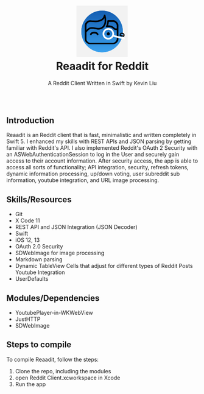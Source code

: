<h1 align="center">
  <img src="Docs/reaaditicon.png" width="136" alt="icon"><br>
  Reaadit for Reddit<br>
</h1>

<p align="center">A Reddit Client Written in Swift by Kevin Liu</p>

<br>
<br>

## Introduction
Reaadit is an Reddit client that is fast, minimalistic and written completely in Swift 5. I enhanced my skills with REST APIs and JSON parsing by getting familiar with Reddit's API. I also implemented Reddit's OAuth 2 Security with an ASWebAuthenticationSession to log in the User and securely gain access to their account information. After security access, the app is able to access all sorts of functionality; API integration, security, refresh tokens, dynamic information processing, up/down voting, user subreddit sub information, youtube integration, and URL image processing.

## Skills/Resources
- Git
- X Code 11
- REST API and JSON Integration (JSON Decoder)
- Swift
- iOS 12, 13
- OAuth 2.0 Security
- SDWebImage for image processing
- Markdown parsing
- Dynamic TableView Cells that adjust for different types of Reddit Posts Youtube Integration
- UserDefaults

## Modules/Dependencies
- YoutubePlayer-in-WKWebView
- JustHTTP
- SDWebImage

## Steps to compile
To compile Reaadit, follow the steps:
1. Clone the repo, including the modules 
2. open Reddit Client.xcworkspace in Xcode
3. Run the app

